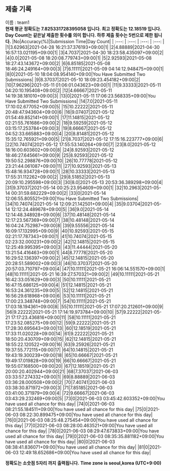 


  
## 제출 기록  
이름 : team1  
**현재 평균 정확도는 7.825331728395058 입니다. 최고 정확도는 12.18519 입니다.**  
**Day Count는 같은날 제출한 횟수를 의미 합니다. 하루 제출 횟수는 5번으로 제한 됩니다.**
|No|Accuracy(%)|Submission Time|Day Count|
| :---: | :---: | :---: | :---: |
|1|3.62963|2021-04-28 16:21:37.376193+09:00|1|
|2|4.88889|2021-04-30 16:57:13.021195+09:00|1|
|3|4.7037|2021-04-30 18:23:58.435097+09:00|2|
|4|0.0|2021-05-08 18:20:08.779743+09:00|1|
|5|2.92593|2021-05-08 18:27:43.143672+09:00|2|
|6|6.85185|2021-05-08 18:46:24.249164+09:00|3|
|7|6.11111|2021-05-09 04:14:12.948475+09:00|1|
|8|0|2021-05-10 18:04:08.954140+09:00|You Have Submitted Two Submissions|
|9|8.37037|2021-05-10 18:09:23.454182+09:00|2|
|10|7.96296|2021-05-11 01:06:01.043623+09:00|1|
|11|9.33333|2021-05-11 04:20:10.195408+09:00|2|
|12|4.66667|2021-05-11 14:19:38.181010+09:00|3|
|13|0|2021-05-11 17:06:23.568335+09:00|You Have Submitted Two Submissions|
|14|7.0|2021-05-11 17:10:02.677052+09:00|5|
|15|10.22222|2021-05-11 20:48:47.943604+09:00|6|
|16|9.07407|2021-05-12 01:54:49.852141+09:00|1|
|17|11.14815|2021-05-12 02:21:55.761686+09:00|2|
|18|9.59259|2021-05-12 03:15:17.253784+09:00|3|
|19|8.66667|2021-05-12 04:52:33.665883+09:00|4|
|20|8.81481|2021-05-12 15:35:12.765921+09:00|5|
|21|8.7037|2021-05-12 17:15:16.223777+09:00|6|
|22|10.74074|2021-05-12 17:55:53.140264+09:00|7|
|23|8.0|2021-05-12 18:16:00.603602+09:00|8|
|24|8.92593|2021-05-12 18:46:27.645661+09:00|9|
|25|8.92593|2021-05-12 19:50:52.298876+09:00|10|
|26|10.77778|2021-05-12 23:21:44.061087+09:00|11|
|27|10.92593|2021-05-13 15:48:16.934728+09:00|1|
|28|10.33333|2021-05-13 17:55:31.112262+09:00|2|
|29|8.51852|2021-05-13 20:09:10.295598+09:00|3|
|30|8.0|2021-05-13 20:53:36.389298+09:00|4|
|31|9.37037|2021-05-14 00:25:23.954609+09:00|1|
|32|10.2963|2021-05-14 00:31:59.682229+09:00|2|
|33|0|2021-05-14 12:06:55.805521+09:00|You Have Submitted Two Submissions|
|34|10.74074|2021-05-14 12:09:21.142501+09:00|4|
|35|9.03704|2021-05-14 12:12:24.489678+09:00|5|
|36|9.0|2021-05-14 12:14:48.348928+09:00|6|
|37|10.48148|2021-05-14 12:17:23.567369+09:00|7|
|38|10.48148|2021-05-14 16:04:24.752987+09:00|8|
|39|9.55556|2021-05-14 16:09:17.132995+09:00|9|
|40|10.92593|2021-05-15 02:21:17.787343+09:00|1|
|41|10.74074|2021-05-15 02:23:32.000231+09:00|2|
|42|12.14815|2021-05-15 12:25:49.995395+09:00|3|
|43|11.44444|2021-05-20 13:21:54.416463+09:00|1|
|44|8.77778|2021-05-20 16:29:52.136397+09:00|2|
|45|12.14815|2021-05-20 20:28:51.589002+09:00|3|
|46|10.37037|2021-05-20 20:57:03.710797+09:00|4|
|47|10.11111|2021-05-21 16:06:14.551570+09:00|1|
|48|10.11111|2021-05-21 16:39:27.570321+09:00|2|
|49|10.11111|2021-05-21 16:42:33.051629+09:00|3|
|50|10.11111|2021-05-21 16:47:15.686125+09:00|4|
|51|12.14815|2021-05-21 16:53:24.361235+09:00|5|
|52|12.14815|2021-05-21 16:56:29.618968+09:00|6|
|53|10.11111|2021-05-21 17:00:23.348748+09:00|7|
|54|10.11111|2021-05-21 17:03:18.194361+09:00|8|
|55|10.11111|2021-05-21 17:07:20.212601+09:00|9|
|56|9.22222|2021-05-21 17:14:19.973784+09:00|10|
|57|9.22222|2021-05-21 17:17:23.436816+09:00|11|
|58|10.11111|2021-05-21 17:23:52.085275+09:00|12|
|59|9.22222|2021-05-21 17:28:30.695643+09:00|13|
|60|12.18519|2021-05-21 17:33:11.020228+09:00|14|
|61|9.22222|2021-05-21 18:50:20.430709+09:00|15|
|62|12.14815|2021-05-21 18:55:22.120522+09:00|16|
|63|9.25926|2021-05-21 19:37:55.772115+09:00|17|
|64|10.14815|2021-05-21 19:43:19.300239+09:00|18|
|65|10.66667|2021-05-21 19:49:17.019828+09:00|19|
|66|10.66667|2021-05-21 19:55:07.168500+09:00|20|
|67|12.18519|2021-05-21 20:00:20.402944+09:00|21|
|68|7.37037|2021-06-03 03:33:57.274332+09:00|1|
|69|8.88889|2021-06-03 03:36:28.000508+09:00|2|
|70|7.40741|2021-06-03 03:38:30.871972+09:00|3|
|71|7.85185|2021-06-03 03:41:00.371979+09:00|4|
|72|9.66667|2021-06-03 03:43:29.232469+09:00|5|
|73|0|2021-06-03 03:45:42.603352+09:00|You have used all chance for this day|
|74|0|2021-06-03 08:21:55.184511+09:00|You have used all chance for this day|
|75|0|2021-06-03 08:22:30.899475+09:00|You have used all chance for this day|
|76|0|2021-06-03 08:25:48.275454+09:00|You have used all chance for this day|
|77|0|2021-06-03 08:28:00.463521+09:00|You have used all chance for this day|
|78|0|2021-06-03 08:29:47.673833+09:00|You have used all chance for this day|
|79|0|2021-06-03 08:35:35.881182+09:00|You have used all chance for this day|
|80|0|2021-06-03 08:38:41.836071+09:00|You have used all chance for this day|
|81|0|2021-06-03 12:49:18.652686+09:00|You have used all chance for this day|


**정확도는 소숫점 5자리 까지 출력됩니다.**
**Time zone is seoul,korea (UTC+9:00)**
